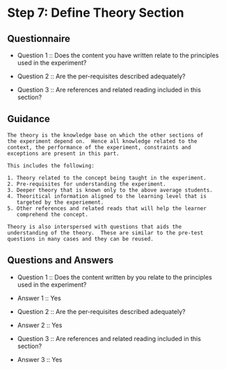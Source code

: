 
# Step 7: Define Theory Section
## Questionnaire  
   - Question 1 :: Does the content you have written relate to the
                    principles used in the experiment?

   - Question 2 :: Are the per-requisites described adequately?

   - Question 3 :: Are references and related reading included in
                    this section?
## Guidance
    The theory is the knowledge base on which the other sections of
    the experiment depend on.  Hence all knowledge related to the
    context, the performance of the experiment, constraints and
    exceptions are present in this part.

    This includes the following:

    1. Theory related to the concept being taught in the experiment.
    2. Pre-requisites for understanding the experiment.
    3. Deeper theory that is known only to the above average students.
    4. Theoritical information aligned to the learning level that is
       targeted by the experiement.
    5. Other references and related reads that will help the learner
       comprehend the concept.

    Theory is also interspersed with questions that aids the
    understanding of the theory.  These are similar to the pre-test
    questions in many cases and they can be reused.

## Questions and Answers
   - Question 1 :: Does the content written by you relate to the
                    principles used in the experiment?
    
   - Answer 1 :: Yes 

   - Question 2 :: Are the per-requisites described adequately?
    
   - Answer 2 :: Yes 
    
   - Question 3 :: Are references and related reading included in
                    this section?

   - Answer 3 :: Yes
